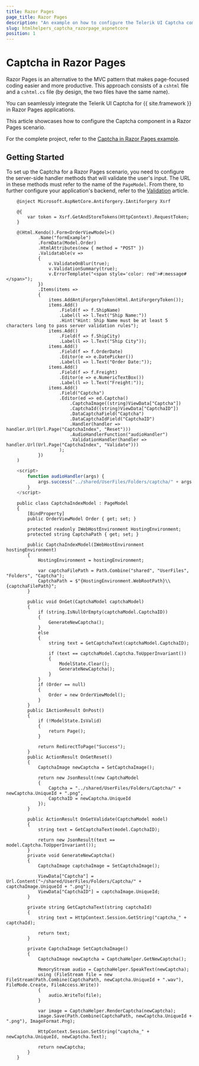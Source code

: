 ```yaml
---
title: Razor Pages
page_title: Razor Pages
description: "An example on how to configure the Telerik UI Captcha component for {{ site.framework }} in a Razor Page."
slug: htmlhelpers_captcha_razorpage_aspnetcore
position: 1
---
```


# Captcha in Razor Pages

Razor Pages is an alternative to the MVC pattern that makes page-focused coding easier and more productive. This approach consists of a `cshtml` file and a `cshtml.cs` file (by design, the two files have the same name). 

You can seamlessly integrate the Telerik UI Captcha for {{ site.framework }} in Razor Pages applications.

This article showcases how to configure the Captcha component in a Razor Pages scenario.

For the complete project, refer to the [Captcha in Razor Pages example](https://github.com/telerik/ui-for-aspnet-core-examples/blob/master/Telerik.Examples.RazorPages/Telerik.Examples.RazorPages/Pages/Captcha/CaptchaIndex.cshtml).

## Getting Started

To set up the Captcha for a Razor Pages scenario, you need to configure the server-side handler methods that will validate the user's input. The URL in these methods must refer to the name of the `PageModel`. From there, to further configure your application's backend, refer to the [Validation](https://docs.telerik.com/aspnet-core/html-helpers/editors/captcha/validation) article.

```HtmlHelper.cshtml
    @inject Microsoft.AspNetCore.Antiforgery.IAntiforgery Xsrf

    @{
        var token = Xsrf.GetAndStoreTokens(HttpContext).RequestToken;
    }

    @(Html.Kendo().Form<OrderViewModel>()
            .Name("formExample")
            .FormData(Model.Order)
            .HtmlAttributes(new { method = "POST" })
            .Validatable(v =>
            {
                v.ValidateOnBlur(true);
                v.ValidationSummary(true);
                v.ErrorTemplate("<span style='color: red'>#:message#</span>");
            })
            .Items(items =>
            {
                items.AddAntiForgeryToken(Html.AntiForgeryToken());
                items.Add()
                    .Field(f => f.ShipName)
                    .Label(l => l.Text("Ship Name:"))
                    .Hint("Hint: Ship Name must be at least 5 characters long to pass server validation rules");
                items.Add()
                    .Field(f => f.ShipCity)
                    .Label(l => l.Text("Ship City"));
                items.Add()
                    .Field(f => f.OrderDate)
                    .Editor(e => e.DatePicker())
                    .Label(l => l.Text("Order Date:"));
                items.Add()
                    .Field(f => f.Freight)
                    .Editor(e => e.NumericTextBox())
                    .Label(l => l.Text("Freight:"));
                items.Add()
                    .Field("Captcha")
                    .Editor(ed => ed.Captcha()
                        .CaptchaImage((string)ViewData["Captcha"])
                        .CaptchaId((string)ViewData["CaptchaID"])
                        .DataCaptchaField("Captcha")
                        .DataCaptchaIdField("CaptchaID")
                        .Handler(handler => handler.Url(Url.Page("CaptchaIndex", "Reset")))
                        .AudioHandlerFunction("audioHandler")
                        .ValidationHandler(handler => handler.Url(Url.Page("CaptchaIndex", "Validate")))
                    );
            })
    )
```
```Script.js
    <script>
        function audioHandler(args) {
            args.success("../shared/UserFiles/Folders/captcha/" + args.data.CaptchaID + ".wav");
        }
    </script>
```
```PageModel.cshtml
    public class CaptchaIndexModel : PageModel
    {
        [BindProperty]
        public OrderViewModel Order { get; set; }

        protected readonly IWebHostEnvironment HostingEnvironment;
        protected string CaptchaPath { get; set; }

        public CaptchaIndexModel(IWebHostEnvironment hostingEnvironment)
        {
            HostingEnvironment = hostingEnvironment;

            var captchaFilePath = Path.Combine("shared", "UserFiles", "Folders", "Captcha");
            CaptchaPath = $"{HostingEnvironment.WebRootPath}\\{captchaFilePath}";
        }

        public void OnGet(CaptchaModel captchaModel)
        {
            if (string.IsNullOrEmpty(captchaModel.CaptchaID))
            {
                GenerateNewCaptcha();
            }
            else
            {
                string text = GetCaptchaText(captchaModel.CaptchaID);

                if (text == captchaModel.Captcha.ToUpperInvariant())
                {
                    ModelState.Clear();
                    GenerateNewCaptcha();
                }
            }
            if (Order == null)
            {
                Order = new OrderViewModel();
            }
        }
        public IActionResult OnPost()
        {
            if (!ModelState.IsValid)
            {
                return Page();
            }

            return RedirectToPage("Success");
        }
        public ActionResult OnGetReset()
        {
            CaptchaImage newCaptcha = SetCaptchaImage();

            return new JsonResult(new CaptchaModel
            {
                Captcha = "../shared/UserFiles/Folders/Captcha/" + newCaptcha.UniqueId + ".png",
                CaptchaID = newCaptcha.UniqueId
            });
        }

        public ActionResult OnGetValidate(CaptchaModel model)
        {
            string text = GetCaptchaText(model.CaptchaID);

            return new JsonResult(text == model.Captcha.ToUpperInvariant());
        }
        private void GenerateNewCaptcha()
        {
            CaptchaImage captchaImage = SetCaptchaImage();

            ViewData["Captcha"] = Url.Content("~/shared/UserFiles/Folders/Captcha/" + captchaImage.UniqueId + ".png");
            ViewData["CaptchaID"] = captchaImage.UniqueId;
        }

        private string GetCaptchaText(string captchaId)
        {
            string text = HttpContext.Session.GetString("captcha_" + captchaId);

            return text;
        }

        private CaptchaImage SetCaptchaImage()
        {
            CaptchaImage newCaptcha = CaptchaHelper.GetNewCaptcha();

            MemoryStream audio = CaptchaHelper.SpeakText(newCaptcha);
            using (FileStream file = new FileStream(Path.Combine(CaptchaPath, newCaptcha.UniqueId + ".wav"), FileMode.Create, FileAccess.Write))
            {
                audio.WriteTo(file);
            }

            var image = CaptchaHelper.RenderCaptcha(newCaptcha);
            image.Save(Path.Combine(CaptchaPath, newCaptcha.UniqueId + ".png"), ImageFormat.Png);

            HttpContext.Session.SetString("captcha_" + newCaptcha.UniqueId, newCaptcha.Text);

            return newCaptcha;
        }
    }
```

